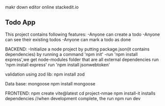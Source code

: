 makr down editor online 
stackedit.io

## Todo App
This project contains following features:
-Anyone can create a todo
-Anyone can see their existing todos
-Anyone can mark a todo as done

BACKEND:
-Initialize a node project
by putting package.json(it contains dependencies) by running a command 'npm init'
-run 'npm install express',we get node-modules folder that are all external  dependencies
run 'npm install express'
run 'npm install jsonwebtoken'

validation using zod lib:
npm install  zod

Data base: mongoose
npm install mongoose


FRONTEND:
npm create vite@latest
cd project-nmae
npm install-it installs dependencies
//when development complete, the run
npm run dev

